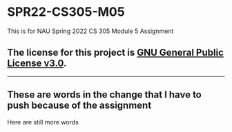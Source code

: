 # SPR22-CS305-M05

This is for NAU Spring 2022 CS 305 Module 5 Assignment

## The license for this project is [GNU General Public License v3.0](LICENSE).

___
## These are words in the change that I have to push because of the assignment
Here are still more words
